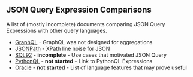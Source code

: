 ## JSON Query Expression Comparisons ##

A list of (mostly incomplete) documents comparing JSON Query Expressions with other query languages. 

* [GraphQL](compare_GraphQL.md) - GraphQL was not designed for aggregations
* [JSONPath](compare_JSONPath.md) - XPath line noise for JSON
* [SQL92](compare_SQL92.md) - **incomplete** - Use cases that motivated JSON Query 
* [PythonQL](compare_PythonQL.md) - **not started** - Link to PythonQL
Expressions
* [Oracle](compare_Oracle.md) - **not started** - List of language features that may prove useful


